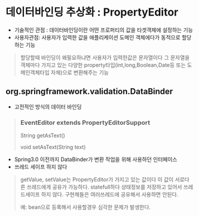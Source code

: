 # 데이터바인딩 추상화 : PropertyEditor

- 기술적인 관점 : 데이터바인딩이란 어떤 프로퍼티의 값을 타겟객체에 설정하는 기능
- 사용자관점: 사용자가 입력한 값을 애플리케이션 도메인 객체에다가 동적으로 할당하는 기능
 
> 할당할때 바인딩이 왜필요하냐면 사용자가 입력한값은 문자열이다 그 문자열을 객체마다 가지고 있는 다양한 property타입(int,long,Boolean,Date등 또는 도메인객체타입 자체)으로 변환해주는 기능

## org.springframework.validation.DataBinder
- 고전적인 방식의 데이터 바인딩

> ### EventEditor extends PropertyEditorSupport
><p>String getAsText()</p>
><p>void setAsText(String text)</p>

- Spring3.0 이전까지 DataBinder가 변환 작업을 위해 사용하던 인터페이스
- 쓰레드 세이프 하지 않다
>getValue, setValue는 PropertyEditor가 가지고 있는 값이다 이 값이 서로다른 쓰레드에게 공유가 가능하다. statefull하다 상태정보를 저장하고 있어서 쓰레드세이프 하지 않다. 구현체들은 여러쓰레드에 공유해서 사용하면 안된다. 
><p>예: bean으로 등록해서 사용할경우 심각한 문제가 발생한다.</p>

